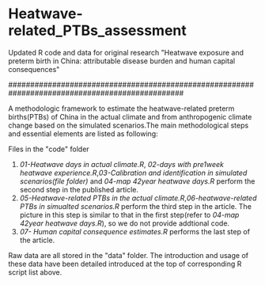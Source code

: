 # Heatwave-related_PTBs_assessment
Updated R code and data for original research "Heatwave exposure and preterm birth in China: attributable disease burden and human capital consequences"

################################################################################################

A methodologic framework to estimate the heatwave-related preterm births(PTBs) of China in the actual climate and from anthropogenic climate change based on the simulated scenarios.The main methodological steps and essential elements are listed as following:

Files in the "code" folder
1. _01-Heatwave days in actual climate.R_, _02-days with pre1week heatwave experience.R_,_03-Calibration and identification in simulated scenarios(file folder)_ and _04-map 42year heatwave days.R_ perform the second step in the published article.
2. _05-Heatwave-related PTBs in the actual climate.R_,_06-heatwave-related PTBs in simualted scenarios.R_ perform the third step in the article. The picture in this step is similar to that in the first step(refer to _04-map 42year heatwave days.R_), so we do not provide addtional code.
3. _07- Human capital consequence estimates.R_ performs the last step of the article.

Raw data are all stored in the "data" folder. 
The introduction and usage of these data have been detailed introduced at the top of corresponding R script list above.
